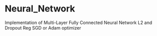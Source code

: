 # Neural_Network
Implementation of Multi-Layer Fully Connected Neural Network 
L2  and Dropout Reg
SGD or Adam optimizer
